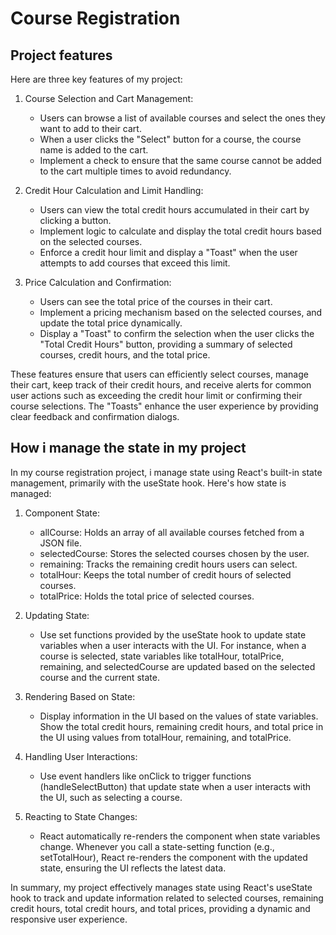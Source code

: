 # Course Registration

## Project features

Here are three key features of my project:

1. Course Selection and Cart Management:

    * Users can browse a list of available courses and select the ones they want to add to their cart.
    * When a user clicks the "Select" button for a course, the course name is added to the cart.
    * Implement a check to ensure that the same course cannot be added to the cart multiple times to avoid redundancy.

2. Credit Hour Calculation and Limit Handling:

    * Users can view the total credit hours accumulated in their cart by clicking a button.
    * Implement logic to calculate and display the total credit hours based on the selected courses.
    * Enforce a credit hour limit and display a "Toast" when the user attempts to add courses that exceed this limit.

3. Price Calculation and Confirmation:

    * Users can see the total price of the courses in their cart.
    * Implement a pricing mechanism based on the selected courses, and update the total price dynamically.
    * Display a "Toast" to confirm the selection when the user clicks the "Total Credit Hours" button, providing a summary of selected courses, credit hours, and the total price.

These features ensure that users can efficiently select courses, manage their cart, keep track of their credit hours, and receive alerts for common user actions such as exceeding the credit hour limit or confirming their course selections. The "Toasts" enhance the user experience by providing clear feedback and confirmation dialogs.


## How i manage the state in my project

In my course registration project, i manage state using React's built-in state management, primarily with the useState hook. Here's how state is managed:

1. Component State:
    * allCourse: Holds an array of all available courses fetched from a JSON file.
    * selectedCourse: Stores the selected courses chosen by the user.
    * remaining: Tracks the remaining credit hours users can select.
    * totalHour: Keeps the total number of credit hours of selected courses.
    * totalPrice: Holds the total price of selected courses.

2. Updating State:
    * Use set functions provided by the useState hook to update state variables when a user interacts with the UI. For instance, when a course is selected, state variables like totalHour, totalPrice, remaining, and selectedCourse are updated based on the selected course and the current state.

3. Rendering Based on State:
    * Display information in the UI based on the values of state variables. Show the total credit hours, remaining credit hours, and total price in the UI using values from totalHour, remaining, and totalPrice.

4. Handling User Interactions:
    * Use event handlers like onClick to trigger functions (handleSelectButton) that update state when a user interacts with the UI, such as selecting a course.

5. Reacting to State Changes:
    * React automatically re-renders the component when state variables change. Whenever you call a state-setting function (e.g., setTotalHour), React re-renders the component with the updated state, ensuring the UI reflects the latest data.


In summary, my project effectively manages state using React's useState hook to track and update information related to selected courses, remaining credit hours, total credit hours, and total prices, providing a dynamic and responsive user experience.